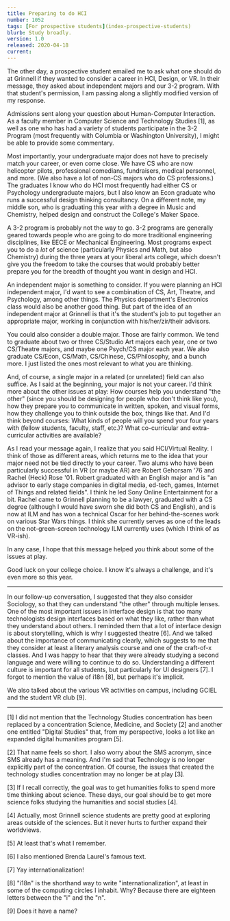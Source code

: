 ```yaml
---
title: Preparing to do HCI
number: 1052
tags: [For prospective students](index-prospective-students)
blurb: Study broadly.
version: 1.0
released: 2020-04-18
current: 
---
```

The other day, a prospective student emailed me to ask what one should do
at Grinnell if they wanted to consider a career in HCI, Design, or VR.
In their message, they asked about independent majors and our 3-2 program.
With that student's permission, I am passing along a slightly modified
version of my response.

Admissions sent along your question about Human-Computer Interaction.
As a faculty member in Computer Science and Technology Studies [1], as
well as one who has had a variety of students participate in the
3-2 Program (most frequently with Columbia or Washington University),
I might be able to provide some commentary.

Most importantly, your undergraduate major does not have to precisely
match your career, or even come close.  We have CS who are now
helicopter pilots, professional comedians, fundraisers, medical
personnel, and more.  (We also have a lot of non-CS majors who do
CS professions.)  The graduates I know who do HCI most frequently
had either CS or Psychology undergraduate majors, but I also know
an Econ graduate who runs a successful design thinking consultancy.
On a different note, my middle son, who is graduating this year
with a degree in Music and Chemistry, helped design and construct
the College's Maker Space.

A 3-2 program is probably not the way to go.  3-2 programs are
generally geared towards people who are going to do more traditional
engineering disciplines, like EECE or Mechanical Engineering.  Most
programs expect you to do a *lot* of science (particularly Physics
and Math, but also Chemistry) during the three years at your liberal
arts college, which doesn't give you the freedom to take the courses
that would probably better prepare you for the breadth of thought
you want in design and HCI.

An independent major is something to consider.  If you were planning
an HCI independent major, I'd want to see a combination of CS, Art,
Theatre, and Psychology, among other things.  The Physics department's
Electronics class would also be another good thing.  But part of
the idea of an independent major at Grinnell is that it's the
student's job to put together an appropriate major, working in
conjunction with his/her/zir/their advisors.

You could also consider a double major.  Those are fairly common.
We tend to graduate about two or three CS/Studio Art majors each
year, one or two CS/Theatre majors, and maybe one Psych/CS major
each year.  We also graduate CS/Econ, CS/Math, CS/Chinese,
CS/Philosophy, and a bunch more.  I just listed the ones most
relevant to what you are thinking.

And, of course, a single major in a related (or unrelated) field
can also suffice.  As I said at the beginning, your major is not
your career.  I'd think more about the other issues at play: How
courses help you understand "the other" (since you should be designing
for people who don't think like you), how they prepare you to
communicate in written, spoken, and visual forms, how they challenge
you to think outside the box, things like that.  And I'd think
beyond courses: What kinds of people will you spend your four years
with (fellow students, faculty, staff, etc.)?  What co-curricular
and extra-curricular activities are available?

As I read your message again, I realize that you said HCI/Virtual
Reality.  I think of those as different areas, which returns me to
the idea that your major need not be tied directly to your career.
Two alums who have been particularly successful in VR (or maybe AR)
are Robert Gehorsam '76 and Rachel (Heck) Rose '01.  Robert graduated
with an English major and is "an advisor to early stage companies
in digital media, ed-tech, games, Internet of Things and related
fields".  I think he led Sony Online Entertainment for a bit.  Rachel
came to Grinnell planning to be a lawyer, graduated with a CS degree
(although I would have sworn she did both CS and English), and is
now at ILM and has won a technical Oscar for her behind-the-scenes
work on various Star Wars things.  I think she currently serves as
one of the leads on the not-green-screen technology ILM currently
uses (which I think of as VR-ish).

In any case, I hope that this message helped you think about some
of the issues at play.

Good luck on your college choice.  I know it's always a challenge,
and it's even more so this year.

---

In our follow-up conversation, I suggested that they also consider
Sociology, so that they can understand "the other" through multiple
lenses.  One of the most important issues in interface design is
that too many technologists design interfaces based on what they
like, rather than what they understand about others.  I reminded them
that a lot of interface design is about storytelling, which is why
I suggested theatre [6].  And we talked about the importance of
communicating clearly, which suggests to me that they consider at
least a literary analysis course and one of the craft-of-x classes.
And I was happy to hear that they were already studying a second 
language and were willing to continue to do so.  Understanding a 
different culture is important for all students, but particularly for
UI designers [7].  I forgot to mention the value of i18n [8], but
perhaps it's implicit.

We also talked about the various VR activities on campus, including
GCIEL and the student VR club [9].

---

[1] I did not mention that the Technology Studies concentration has been 
replaced by a concentration Science, Medicine, and Society [2] and another
one entitled "Digital Studies" that, from my perspective, looks a lot like
an expanded digital humanities program [5].

[2] That name feels so short.  I also worry about the SMS acronym, since
SMS already has a meaning.  And I'm sad that Technology is no longer
explicitly part of the concentration.  Of course, the issues that created
the technology studies concentration may no longer be at play [3].

[3] If I recall correctly, the goal was to get humanities folks to spend
more time thinking about science.  These days, our goal should be to get
more science folks studying the humanities and social studies [4].

[4] Actually, most Grinnell science students are pretty good at 
exploring areas outside of the sciences.  But it never hurts to further
expand their worldviews.

[5] At least that's what I remember.

[6] I also mentioned Brenda Laurel's famous text.

[7] Yay internationalization!

[8] "i18n" is the shorthand way to write "internationalization", at least
in some of the computing circles I inhabit.  Why?  Because there are 
eighteen letters between the "i" and the "n".

[9] Does it have a name?
